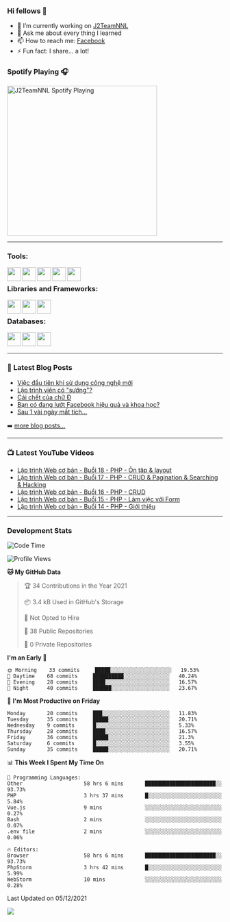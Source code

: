 ### Hi fellows 👋

- 🔭 I’m currently working on [J2TeamNNL]
- 💬 Ask me about every thing I learned
- 📫 How to reach me: [Facebook]
- ⚡ Fun fact: I share... a lot!


### Spotify Playing 🎧
[<img src="https://spotify-playing-git-master.j2teamnnl.vercel.app/api/spotify-playing" alt="J2TeamNNL Spotify Playing" width="350" />](https://open.spotify.com/user/31ghget3jspvgpjwbv5pcwli3smab)

---

### Tools:
<img align='left' height="32" width="32" src="https://cdn.jsdelivr.net/npm/simple-icons@4.8.0/icons/sublimetext.svg" />
<img align='left' height="32" width="32" src="https://cdn.jsdelivr.net/npm/simple-icons@4.8.0/icons/phpstorm.svg" />
<img align='left' height="32" width="32" src="https://cdn.jsdelivr.net/npm/simple-icons@4.8.0/icons/xampp.svg" />
<img align='left' height="32" width="32" src="https://cdn.jsdelivr.net/npm/simple-icons@4.8.0/icons/laragon.svg" />
<img align='left' height="32" width="32" src="https://cdn.jsdelivr.net/npm/simple-icons@4.8.0/icons/docker.svg" />
<br>

### Libraries and Frameworks:
<img align='left' height="32" width="32" src="https://cdn.jsdelivr.net/npm/simple-icons@4.8.0/icons/jquery.svg" />
<img align='left' height="32" width="32" src="https://cdn.jsdelivr.net/npm/simple-icons@4.8.0/icons/laravel.svg" />
<img align='left' height="32" width="32" src="https://cdn.jsdelivr.net/npm/simple-icons@4.8.0/icons/nuxt-dot-js.svg" />
<br>

### Databases:
<img align='left' height="32" width="32" src="https://cdn.jsdelivr.net/npm/simple-icons@4.8.0/icons/mysql.svg" />
<img align='left' height="32" width="32" src="https://cdn.jsdelivr.net/npm/simple-icons@4.8.0/icons/postgresql.svg" />
<img align='left' height="32" width="32" src="https://cdn.jsdelivr.net/npm/simple-icons@4.8.0/icons/elasticsearch.svg" />

<br>
<br>

---

### 📕 Latest Blog Posts
<!-- BLOG-POST-LIST:START -->
- [Việc đầu tiên khi sử dụng công nghệ mới](https://j2teamnnl.blogspot.com/2020/07/viec-au-tien-khi-su-dung-cong-nghe-moi.html)
- [Lập trình viên có &quot;sướng&quot;?](https://j2teamnnl.blogspot.com/2020/03/lap-trinh-vien-co.html)
- [Cái chết của chữ Đ](https://j2teamnnl.blogspot.com/2020/01/cai-chet-cua-chu.html)
- [Bạn có đang lướt Facebook hiệu quả và khoa học?](https://j2teamnnl.blogspot.com/2019/08/ban-co-ang-luot-web-hieu-qua-va-khoa-hoc.html)
- [Sau 1 vài ngày mất tích...](https://j2teamnnl.blogspot.com/2019/08/sau-1-vai-ngay-mat-tich.html)
<!-- BLOG-POST-LIST:END -->
➡️ [more blog posts...](https://j2teamnnl.blogspot.com)

---

### 📺 Latest YouTube Videos
<!-- YOUTUBE:START -->
- [Lập trình Web cơ bản - Buổi 18 - PHP - Ôn tập &amp; layout](https://www.youtube.com/watch?v=Wlo5aQw2UeI)
- [Lập trình Web cơ bản - Buổi 17 - PHP - CRUD &amp; Pagination &amp; Searching &amp; Hacking](https://www.youtube.com/watch?v=xXmCzhU0BNY)
- [Lập trình Web cơ bản - Buổi 16 - PHP - CRUD](https://www.youtube.com/watch?v=63H58_jGDco)
- [Lập trình Web cơ bản - Buổi 15 - PHP - Làm việc với Form](https://www.youtube.com/watch?v=AH9STS4sJSo)
- [Lập trình Web cơ bản - Buổi 14 - PHP - Giới thiệu](https://www.youtube.com/watch?v=uEUa4qB97Kk)
<!-- YOUTUBE:END -->

---
### Development Stats
<!--START_SECTION:waka-->
![Code Time](http://img.shields.io/badge/Code%20Time-2%2C045%20hrs%2038%20mins-blue)

![Profile Views](http://img.shields.io/badge/Profile%20Views-41-blue)

**🐱 My GitHub Data** 

> 🏆 34 Contributions in the Year 2021
 > 
> 📦 3.4 kB Used in GitHub's Storage 
 > 
> 🚫 Not Opted to Hire
 > 
> 📜 38 Public Repositories 
 > 
> 🔑 0 Private Repositories  
 > 
**I'm an Early 🐤** 

```text
🌞 Morning    33 commits     █████░░░░░░░░░░░░░░░░░░░░   19.53% 
🌆 Daytime    68 commits     ██████████░░░░░░░░░░░░░░░   40.24% 
🌃 Evening    28 commits     ████░░░░░░░░░░░░░░░░░░░░░   16.57% 
🌙 Night      40 commits     ██████░░░░░░░░░░░░░░░░░░░   23.67%

```
📅 **I'm Most Productive on Friday** 

```text
Monday       20 commits     ███░░░░░░░░░░░░░░░░░░░░░░   11.83% 
Tuesday      35 commits     █████░░░░░░░░░░░░░░░░░░░░   20.71% 
Wednesday    9 commits      █░░░░░░░░░░░░░░░░░░░░░░░░   5.33% 
Thursday     28 commits     ████░░░░░░░░░░░░░░░░░░░░░   16.57% 
Friday       36 commits     █████░░░░░░░░░░░░░░░░░░░░   21.3% 
Saturday     6 commits      █░░░░░░░░░░░░░░░░░░░░░░░░   3.55% 
Sunday       35 commits     █████░░░░░░░░░░░░░░░░░░░░   20.71%

```


📊 **This Week I Spent My Time On** 

```text
💬 Programming Languages: 
Other                    58 hrs 6 mins       ███████████████████████░░   93.73% 
PHP                      3 hrs 37 mins       █░░░░░░░░░░░░░░░░░░░░░░░░   5.84% 
Vue.js                   9 mins              ░░░░░░░░░░░░░░░░░░░░░░░░░   0.27% 
Bash                     2 mins              ░░░░░░░░░░░░░░░░░░░░░░░░░   0.07% 
.env file                2 mins              ░░░░░░░░░░░░░░░░░░░░░░░░░   0.06%

🔥 Editors: 
Browser                  58 hrs 6 mins       ███████████████████████░░   93.73% 
PhpStorm                 3 hrs 42 mins       █░░░░░░░░░░░░░░░░░░░░░░░░   5.99% 
WebStorm                 10 mins             ░░░░░░░░░░░░░░░░░░░░░░░░░   0.28%

```


 Last Updated on 05/12/2021
<!--END_SECTION:waka-->

<img align="left" src="https://github-readme-stats-git-master.j2teamnnl.vercel.app/api?username=J2TeamNNL&show_icons=true&hide_border=true" />


[J2TeamNNL]: https://j2teamnnl.com/
[Facebook]: https://fb.me/j2teamnnl
